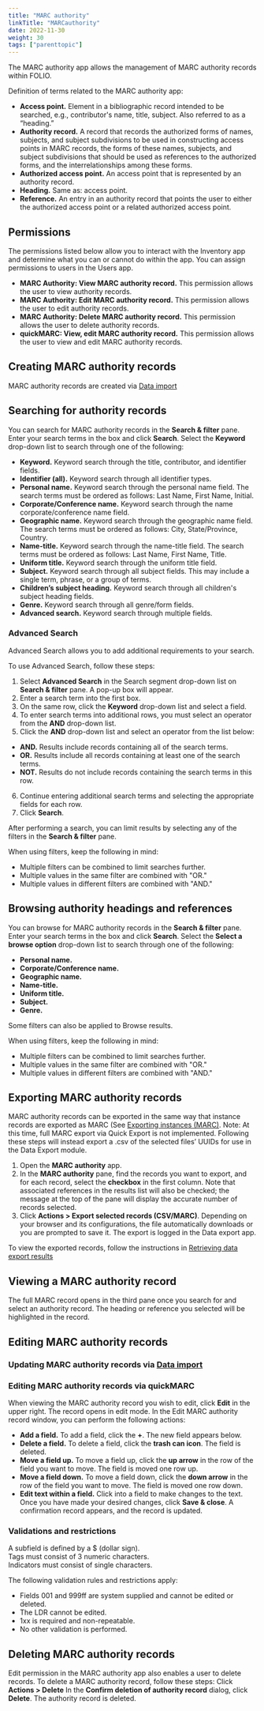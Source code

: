 ```yaml
---
title: "MARC authority"
linkTitle: "MARCauthority"
date: 2022-11-30
weight: 30
tags: ["parenttopic"]
---
```


The MARC authority app allows the management of MARC authority records within FOLIO.

Definition of terms related to the MARC authority app:

-   **Access point.** Element in a bibliographic record intended to be searched, e.g., contributor's name, title, subject. Also referred to as a “heading.”
-   **Authority record.** A record that records the authorized forms of names, subjects, and subject subdivisions to be used in constructing access points in MARC records, the forms of these names, subjects, and subject subdivisions that should be used as references to the authorized forms, and the interrelationships among these forms.
-   **Authorized access point.** An access point that is represented by an authority record.
-   **Heading.** Same as: access point.
-   **Reference.** An entry in an authority record that points the user to either the authorized access point or a related authorized access point.

## Permissions
The permissions listed below allow you to interact with the Inventory app and determine what you can or cannot do within the app. You can assign permissions to users in the Users app.
-   **MARC Authority: View MARC authority record.** This permission allows the user to view authority records.
-   **MARC Authority: Edit MARC authority record.** This permission allows the user to edit authority records.
-   **MARC Authority: Delete MARC authority record.** This permission allows the user to delete authority records.
-   **quickMARC: View, edit MARC authority record.** This permission allows the user to view and edit MARC authority records.

## Creating MARC authority records 
MARC authority records are created via [Data import](../../data-import/)
## Searching for authority records
You can search for MARC authority records in the **Search & filter** pane. Enter your search terms in the box and click **Search**. Select the **Keyword** drop-down list to search through one of the following:

-   **Keyword.** Keyword search through the title, contributor, and identifier fields.
-   **Identifier (all).** Keyword search through all identifier types. 
-   **Personal name.** Keyword search through the personal name field. The search terms must be ordered as follows: Last Name, First Name, Initial. 
-   **Corporate/Conference name.** Keyword search through the name corporate/conference name field. 
-   **Geographic name.** Keyword search through the geographic name field. The search terms must be ordered as follows: City, State/Province, Country. 
-   **Name-title.** Keyword search through the name-title field. The search terms must be ordered as follows: Last Name, First Name, Title. 
-   **Uniform title.** Keyword search through the uniform title field.
-   **Subject.** Keyword search through all subject fields. This may include a single term, phrase, or a group of terms.
-   **Children’s subject heading.** Keyword search through all children's subject heading fields. 
-   **Genre.** Keyword search through all genre/form fields.
-   **Advanced search.** Keyword search through multiple fields. 

### Advanced Search

Advanced Search allows you to add additional requirements to your search. 

To use Advanced Search, follow these steps:

1.  Select **Advanced Search** in the Search segment drop-down list on **Search & filter** pane. A pop-up box will appear.
2.  Enter a search term into the first box.
3.  On the same row, click the **Keyword** drop-down list and select a field. 
4.  To enter search terms into additional rows, you must select an operator from the **AND** drop-down list.
5.  Click the **AND** drop-down list and select an operator from the list below:
-   **AND.** Results include records containing all of the search terms.
-   **OR.**  Results include all records containing at least one of the search terms.
-   **NOT.** Results do not include records containing the search terms in this row.
6.  Continue entering additional search terms and selecting the appropriate fields for each row.
7.  Click **Search**.

After performing a search, you can limit results by selecting any of the filters in the **Search & filter** pane.

When using filters, keep the following in mind:

-   Multiple filters can be combined to limit searches further.
-   Multiple values in the same filter are combined with "OR."
-   Multiple values in different filters are combined with "AND."

## Browsing authority headings and references
You can browse for MARC authority records in the **Search & filter** pane. Enter your search terms in the box and click **Search**. Select the **Select a browse option** drop-down list to search through one of the following: 

-   **Personal name.** 
-   **Corporate/Conference name.** 
-   **Geographic name.** 
-   **Name-title.** 
-   **Uniform title.** 
-   **Subject.** 
-   **Genre.** 

Some filters can also be applied to Browse results.

When using filters, keep the following in mind:

-   Multiple filters can be combined to limit searches further.
-   Multiple values in the same filter are combined with "OR."
-   Multiple values in different filters are combined with "AND."


## Exporting MARC authority records

MARC authority records can be exported in the same way that instance records are exported as MARC (See [Exporting instances (MARC)](../../data-export/#exporting-instances-marc).
Note: At this time, full MARC export via Quick Export is not implemented. Following these steps will instead export a .csv of the selected files’ UUIDs for use in the Data Export module.

1.  Open the **MARC authority** app. 
2.  In the **MARC authority** pane, find the records you want to export, and for each record, select the **checkbox** in the first column. Note that associated references in the results list will also be checked; the message at the top of the pane will display the accurate number of records selected.
3.  Click **Actions \> Export selected records (CSV/MARC)**. Depending on your browser and its configurations, the file automatically downloads or you are prompted to save it. The export is logged in the Data export app.

To view the exported records, follow the instructions in [Retrieving data export results](../../data-export/#retrieving-data-export-results)

## Viewing a MARC authority record
The full MARC record opens in the third pane once you search for and select an authority record. The heading or reference you selected will be highlighted in the record.
## Editing MARC authority records 
### Updating MARC authority records via [Data import](../../data-import/)
### Editing MARC authority records via quickMARC
When viewing the MARC authority record you wish to edit, click **Edit** in the upper right. The record opens in edit mode. 
In the Edit MARC authority record window, you can perform the following actions:
-   **Add a field.** To add a field, click the **+**. The new field appears below.
-   **Delete a field.** To delete a field, click the **trash can icon**. The field is deleted.
-   **Move a field up.** To move a field up, click the **up arrow** in the row of the field you want to move. The field is moved one row up.
-   **Move a field down.** To move a field down, click the **down arrow** in the row of the field you want to move. The field is moved one row down.
-   **Edit text within a field.** Click into a field to make changes to the text.
Once you have made your desired changes, click **Save & close**. A confirmation record appears, and the record is updated.

### Validations and restrictions
 
A subfield is defined by a \$ (dollar sign).  
Tags must consist of 3 numeric characters.  
Indicators must consist of single characters.

The following validation rules and restrictions apply:

-   Fields 001 and 999ff are system supplied and cannot be edited or deleted.
-   The LDR cannot be edited.
-   1xx is required and non-repeatable.
-   No other validation is performed.

## Deleting MARC authority records

Edit permission in the MARC authority app also enables a user to delete records. 
To delete a MARC authority record, follow these steps:
Click **Actions \> Delete**
In the **Confirm deletion of authority record** dialog, click **Delete**. The authority record is deleted.
